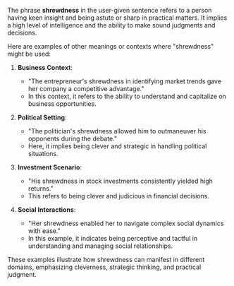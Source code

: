 The phrase **shrewdness** in the user-given sentence refers to a person having keen insight and being astute or sharp in practical matters. It implies a high level of intelligence and the ability to make sound judgments and decisions.

Here are examples of other meanings or contexts where "shrewdness" might be used:

1. **Business Context**:
   - "The entrepreneur's shrewdness in identifying market trends gave her company a competitive advantage."
   - In this context, it refers to the ability to understand and capitalize on business opportunities.

2. **Political Setting**:
   - "The politician's shrewdness allowed him to outmaneuver his opponents during the debate."
   - Here, it implies being clever and strategic in handling political situations.

3. **Investment Scenario**:
   - "His shrewdness in stock investments consistently yielded high returns."
   - This refers to being clever and judicious in financial decisions.

4. **Social Interactions**:
   - "Her shrewdness enabled her to navigate complex social dynamics with ease."
   - In this example, it indicates being perceptive and tactful in understanding and managing social relationships. 

These examples illustrate how shrewdness can manifest in different domains, emphasizing cleverness, strategic thinking, and practical judgment.